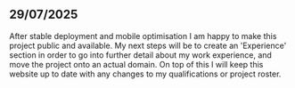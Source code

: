 ## 29/07/2025
After stable deployment and mobile optimisation I am happy to make this project public and available. My next steps will be to create an 'Experience' section in order to go into
further detail about my work experience, and move the project onto an actual domain. On top of this I will keep this website up to date with any changes to my qualifications or project
roster.
